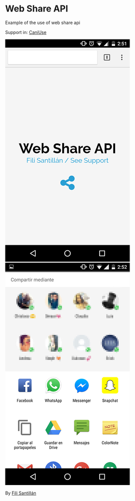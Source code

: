 # Web Share API
Example of the use of web share api

Support in: [CaniUse](https://caniuse.com/#feat=web-share)

![Web share - browser](https://github.com/FiliJS/web-share/blob/master/images/web-share-browser.jpg)
![Web share - browser](https://github.com/FiliJS/web-share/blob/master/images/web-share.jpg)

By [Fili Santillán](https://filisantillan.com)